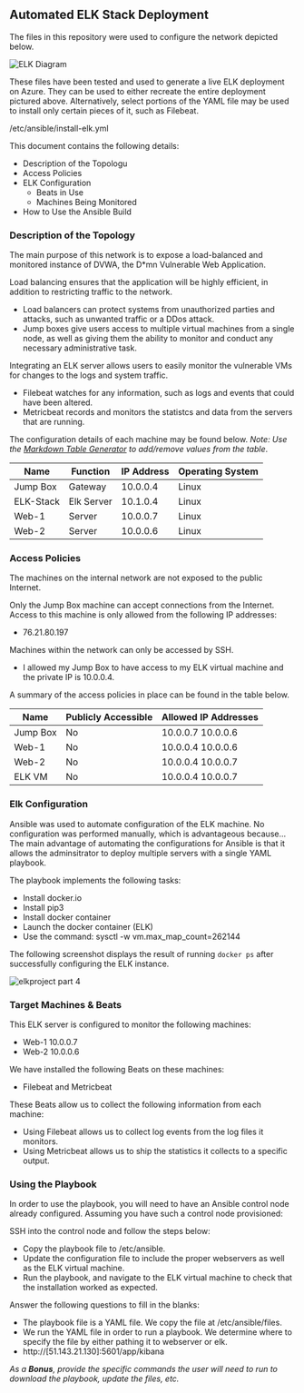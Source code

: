 ## Automated ELK Stack Deployment

The files in this repository were used to configure the network depicted below.

![ELK Diagram](https://user-images.githubusercontent.com/89557963/145701277-c0e608eb-8650-4207-b4bc-ade677265a54.png)


These files have been tested and used to generate a live ELK deployment on Azure. They can be used to either recreate the entire deployment pictured above. Alternatively, select portions of the YAML file may be used to install only certain pieces of it, such as Filebeat.

  /etc/ansible/install-elk.yml

This document contains the following details:
- Description of the Topologu
- Access Policies
- ELK Configuration
  - Beats in Use
  - Machines Being Monitored
- How to Use the Ansible Build


### Description of the Topology

The main purpose of this network is to expose a load-balanced and monitored instance of DVWA, the D*mn Vulnerable Web Application.

Load balancing ensures that the application will be highly efficient, in addition to restricting traffic to the network.
- Load balancers can protect systems from unauthorized parties and attacks, such as unwanted traffic or a DDos attack.
- Jump boxes give users access to multiple virtual machines from a single node, as well as giving them the ability to monitor and conduct any necessary administrative task.

Integrating an ELK server allows users to easily monitor the vulnerable VMs for changes to the logs and system traffic.
- Filebeat watches for any information, such as logs and events that could have been altered.
- Metricbeat records and monitors the statistcs and data from the servers that are running.

The configuration details of each machine may be found below.
_Note: Use the [Markdown Table Generator](http://www.tablesgenerator.com/markdown_tables) to add/remove values from the table_.

| Name     | Function | IP Address | Operating System |
|----------|----------|------------|------------------|
| Jump Box | Gateway  | 10.0.0.4   | Linux            |
| ELK-Stack|Elk Server| 10.1.0.4   | Linux            |
| Web-1    | Server   | 10.0.0.7   | Linux            |
| Web-2    | Server   | 10.0.0.6   | Linux            |

### Access Policies

The machines on the internal network are not exposed to the public Internet. 

Only the Jump Box machine can accept connections from the Internet. Access to this machine is only allowed from the following IP addresses:
- 76.21.80.197

Machines within the network can only be accessed by SSH.
- I allowed my Jump Box to have access to my ELK virtual machine and the private IP is 10.0.0.4.

A summary of the access policies in place can be found in the table below.

| Name     | Publicly Accessible | Allowed IP Addresses |
|----------|---------------------|----------------------|
| Jump Box | No                  | 10.0.0.7 10.0.0.6    |
| Web-1    | No                  | 10.0.0.4 10.0.0.6    |
| Web-2    | No                  | 10.0.0.4 10.0.0.7    |
| ELK VM   | No                  | 10.0.0.4 10.0.0.7    |

### Elk Configuration

Ansible was used to automate configuration of the ELK machine. No configuration was performed manually, which is advantageous because...
The main advantage of automating the configurations for Ansible is that it allows the adminsitrator to deploy multiple servers with a single YAML playbook.

The playbook implements the following tasks:
- Install docker.io
- Install pip3
- Install docker container
- Launch the docker container (ELK)
- Use the command: sysctl -w vm.max_map_count=262144

The following screenshot displays the result of running `docker ps` after successfully configuring the ELK instance.

![elkproject part 4](https://user-images.githubusercontent.com/89557963/145701306-0227bb51-405e-4083-bdbb-9e9997c4b642.png)


### Target Machines & Beats
This ELK server is configured to monitor the following machines:
- Web-1 10.0.0.7
- Web-2 10.0.0.6

We have installed the following Beats on these machines:
- Filebeat and Metricbeat

These Beats allow us to collect the following information from each machine:
- Using Filebeat allows us to collect log events from the log files it monitors.
- Using Metricbeat allows us to ship the statistics it collects to a specific output.

### Using the Playbook
In order to use the playbook, you will need to have an Ansible control node already configured. Assuming you have such a control node provisioned: 

SSH into the control node and follow the steps below:
- Copy the playbook file to /etc/ansible.
- Update the configuration file to include the proper webservers as well as the ELK virtual machine.
- Run the playbook, and navigate to the ELK virtual machine to check that the installation worked as expected.

Answer the following questions to fill in the blanks:
- The playbook file is a YAML file. We copy the file at /etc/ansible/files.
- We run the YAML file in order to run a playbook. We determine where to specify the file by either pathing it to webserver or elk.
- http://[51.143.21.130]:5601/app/kibana

_As a **Bonus**, provide the specific commands the user will need to run to download the playbook, update the files, etc._
